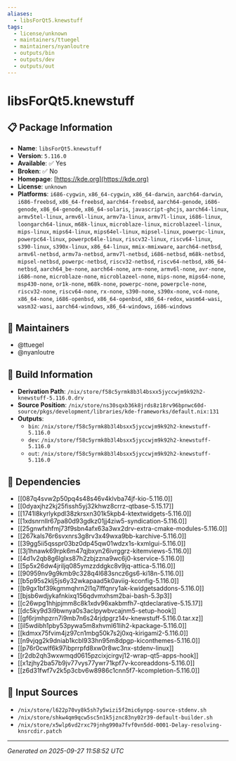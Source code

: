 ```yaml
---
aliases:
  - libsForQt5.knewstuff
tags:
  - license/unknown
  - maintainers/ttuegel
  - maintainers/nyanloutre
  - outputs/bin
  - outputs/dev
  - outputs/out
---
```


# libsForQt5.knewstuff

## 📋 Package Information

- **Name**: `libsForQt5.knewstuff`
- **Version**: `5.116.0`
- **Available**: ✅ Yes
- **Broken**: ✅ No
- **Homepage**: [https://kde.org](https://kde.org)
- **License**: `unknown`
- **Platforms**: `i686-cygwin`, `x86_64-cygwin`, `x86_64-darwin`, `aarch64-darwin`, `i686-freebsd`, `x86_64-freebsd`, `aarch64-freebsd`, `aarch64-genode`, `i686-genode`, `x86_64-genode`, `x86_64-solaris`, `javascript-ghcjs`, `aarch64-linux`, `armv5tel-linux`, `armv6l-linux`, `armv7a-linux`, `armv7l-linux`, `i686-linux`, `loongarch64-linux`, `m68k-linux`, `microblaze-linux`, `microblazeel-linux`, `mips-linux`, `mips64-linux`, `mips64el-linux`, `mipsel-linux`, `powerpc-linux`, `powerpc64-linux`, `powerpc64le-linux`, `riscv32-linux`, `riscv64-linux`, `s390-linux`, `s390x-linux`, `x86_64-linux`, `mmix-mmixware`, `aarch64-netbsd`, `armv6l-netbsd`, `armv7a-netbsd`, `armv7l-netbsd`, `i686-netbsd`, `m68k-netbsd`, `mipsel-netbsd`, `powerpc-netbsd`, `riscv32-netbsd`, `riscv64-netbsd`, `x86_64-netbsd`, `aarch64_be-none`, `aarch64-none`, `arm-none`, `armv6l-none`, `avr-none`, `i686-none`, `microblaze-none`, `microblazeel-none`, `mips-none`, `mips64-none`, `msp430-none`, `or1k-none`, `m68k-none`, `powerpc-none`, `powerpcle-none`, `riscv32-none`, `riscv64-none`, `rx-none`, `s390-none`, `s390x-none`, `vc4-none`, `x86_64-none`, `i686-openbsd`, `x86_64-openbsd`, `x86_64-redox`, `wasm64-wasi`, `wasm32-wasi`, `aarch64-windows`, `x86_64-windows`, `i686-windows`
## 👥 Maintainers

- @ttuegel
- @nyanloutre


## 🔧 Build Information

- **Derivation Path**: `/nix/store/f58c5yrmk8b3l4bsxx5jyccwjm9k92h2-knewstuff-5.116.0.drv`
- **Source Position**: `/nix/store/ns30sqxb36k8jrds8z18rv96bpnwc60d-source/pkgs/development/libraries/kde-frameworks/default.nix:131`
- **Outputs**:
  - `bin`:  `/nix/store/f58c5yrmk8b3l4bsxx5jyccwjm9k92h2-knewstuff-5.116.0`
  - `dev`:  `/nix/store/f58c5yrmk8b3l4bsxx5jyccwjm9k92h2-knewstuff-5.116.0`
  - `out`:  `/nix/store/f58c5yrmk8b3l4bsxx5jyccwjm9k92h2-knewstuff-5.116.0`

## 🔗 Dependencies

- [[087q4svw2p50pq4s48s46v4klvba74jf-kio-5.116.0]]
- [[0dyaxjhz2kj25fissh5yj32khwz8crrz-qtbase-5.15.17]]
- [[1741l8kyrlykpdl38zkrsxn301k5kpb4-ktextwidgets-5.116.0]]
- [[1xdsnrnllr67pa80d93gdkz01jj4ziw5-syndication-5.116.0]]
- [[25gnwfxhfmj73f9sbn4afx63a3wx2drv-extra-cmake-modules-5.116.0]]
- [[267kals76r6svxnrs3g8rv3x49wxa9bb-karchive-5.116.0]]
- [[39gg5ii5qsspr03bz0dp45qw01wdzx1s-kxmlgui-5.116.0]]
- [[3j1hnawk69rpk6m47qjbxyn26ivrggrz-kitemviews-5.116.0]]
- [[4d1v2qb8g6lglxs87h2zbjzzna9wc6j0-kservice-5.116.0]]
- [[5p5x26dw4jriljq085ymzzddgkc8v9jq-attica-5.116.0]]
- [[90959nv9g9kmb9c328q4l683sncz6gs6-ki18n-5.116.0]]
- [[b5p95s2klj5js6y32wkapaad5k0aviig-kconfig-5.116.0]]
- [[b9gx1bf39kgmmqhrn2l1q7lffqnry1ak-kwidgetsaddons-5.116.0]]
- [[bjsb6wdjykafnkixq156qdvmxhsm2bai-bash-5.3p3]]
- [[c26wpg1hhjpjmm8c8k1xdv96xakbmfh7-qtdeclarative-5.15.17]]
- [[dc5ky9d3i9bwnya0s3aclpywbvcajnm5-setup-hook]]
- [[gf6rjmhpzrn7i9mb7n6s24rjdpgrz14v-knewstuff-5.116.0.tar.xz]]
- [[il5wdibh1pby53pywa5m8xhvml61lih2-kpackage-5.116.0]]
- [[kdmxx75fvim4jz97cn1mbg50k7s2j0xq-kirigami2-5.116.0]]
- [[n9vjqg2k9dniab1kcbl933hn95m8dpgp-kiconthemes-5.116.0]]
- [[p76r0cwlf6k97ibprrpfd8xw0r8wc3nx-stdenv-linux]]
- [[r2db2qh3wxwmqd0615pzcixjcirgvj12-wrap-qt5-apps-hook]]
- [[x1zjhy2ba57b9jv77vys77ywr71kpf7v-kcoreaddons-5.116.0]]
- [[z6d31fwf7v2k5p3cbv6w8986c1cnn5f7-kcompletion-5.116.0]]

## 📁 Input Sources

- `/nix/store/l622p70vy8k5sh7y5wizi5f2mic6ynpg-source-stdenv.sh`
- `/nix/store/shkw4qm9qcw5sc5n1k5jznc83ny02r39-default-builder.sh`
- `/nix/store/x5wlp6vd2rxc79jnhg990a7fvf0vn5dd-0001-Delay-resolving-knsrcdir.patch`

---
*Generated on 2025-09-27 11:58:52 UTC*
